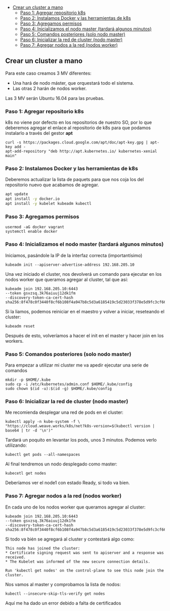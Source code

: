 - [Crear un cluster a mano](#crear-un-cluster-a-mano)
  - [Paso 1: Agregar repositorio k8s](#paso-1-agregar-repositorio-k8s)
  - [Paso 2: Instalamos Docker y las herramientas de k8s](#paso-2-instalamos-docker-y-las-herramientas-de-k8s)
  - [Paso 3: Agregamos permisos](#paso-3-agregamos-permisos)
  - [Paso 4: Inicializamos el nodo master (tardará algunos minutos)](#paso-4-inicializamos-el-nodo-master-tardar%C3%A1-algunos-minutos)
  - [Paso 5: Comandos posteriores (solo nodo master)](#paso-5-comandos-posteriores-solo-nodo-master)
  - [Paso 6: Inicializar la red de cluster (nodo master)](#paso-6-inicializar-la-red-de-cluster-nodo-master)
  - [Paso 7: Agregar nodos a la red (nodos worker)](#paso-7-agregar-nodos-a-la-red-nodos-worker)

## Crear un cluster a mano

Para este caso creamos 3 MV diferentes:

- Una hará de nodo máster, que orquestará todo el sistema. 
- Las otras 2 harán de nodos worker. 

Las 3 MV serán Ubuntu 16.04 para las pruebas.

### Paso 1: Agregar repositorio k8s

k8s no viene por defecto en los repositorios de nuestro SO, por lo que deberemos agregar el enlace al repositorio de k8s para que podamos instalarlo a través del gestor **apt**

```console
curl -s https://packages.cloud.google.com/apt/doc/apt-key.gpg | apt-key add -
apt-add-repository "deb http://apt.kubernetes.io/ kubernetes-xenial main"
```

### Paso 2: Instalamos Docker y las herramientas de k8s

Deberemos actualizar la lista de paquets para que nos coja los del repositorio nuevo que acabamos de agregar.

```bash 
apt update
apt install -y docker.io
apt install -y kubelet kubeadm kubectl
```

### Paso 3: Agregamos permisos 

    usermod -aG docker vagrant
    systemctl enable docker

### Paso 4: Inicializamos el nodo master (tardará algunos minutos)

Iniciamos, pasándole la IP de la interfaz correcta (importantísimo)

```
kubeadm init --apiserver-advertise-address 192.168.205.10
```

Una vez iniciado el cluster, nos devolverá un comando para ejecutar en los nodos worker que queramos agregar al cluster, tal que así:

    kubeadm join 192.168.205.10:6443 
    --token gsvzsq.3k76aiuuj12dk1fm
    --discovery-token-ca-cert-hash sha256:8f478c0f3440f8cf6b108f4a947b8c5d3a6185419c5d23033f378e5d9fc3cf66

Si la liamos, podemos reiniciar en el maestro y volver a iniciar, reseteando el cluster:

    kubeadm reset

Después de esto, volveríamos a hacer el init en el master y hacer join en los workers.

### Paso 5: Comandos posteriores (solo nodo master)

Para empezar a utilizar mi cluster me va apedir ejecutar una serie de comandos

```console
mkdir -p $HOME/.kube
sudo cp -i /etc/kubernetes/admin.conf $HOME/.kube/config 
sudo chown $(id -u):$(id -g) $HOME/.kube/config
```

### Paso 6: Inicializar la red de cluster (nodo master)

Me recomienda desplegar una red de pods en el cluster:

```
kubectl apply -n kube-system -f \
"https://cloud.weave.works/k8s/net?k8s-version=$(kubectl version | base64 | tr -d '\n')"
```
Tardará un poquito en levantar los pods, unos 3 minutos. Podemos verlo utilizando:
```
kubectl get pods --all-namespaces
```
Al final tendremos un nodo desplegado como master:
```
kubecetl get nodes
```
Deberíamos ver el node1 con estado Ready, si todo va bien.

### Paso 7: Agregar nodos a la red (nodos worker)

En cada uno de los nodos worker que queramos agregar al cluster:

    kubeadm join 192.168.205.10:6443 
    --token gsvzsq.3k76aiuuj12dk1fm 
    --discovery-token-ca-cert-hash sha256:8f478c0f3440f8cf6b108f4a947b8c5d3a6185419c5d23033f378e5d9fc3cf66

Si todo va bién se agregará al cluster y contestará algo como:

    This node has joined the cluster:
    * Certificate signing request was sent to apiserver and a response was received.
    * The Kubelet was informed of the new secure connection details.

    Run 'kubectl get nodes' on the control-plane to see this node join the cluster.

Nos vamos al master y comprobamos la lista de nodos:

    kubectl --insecure-skip-tls-verify get nodes

Aquí me ha dado un error debido a falta de certificados
